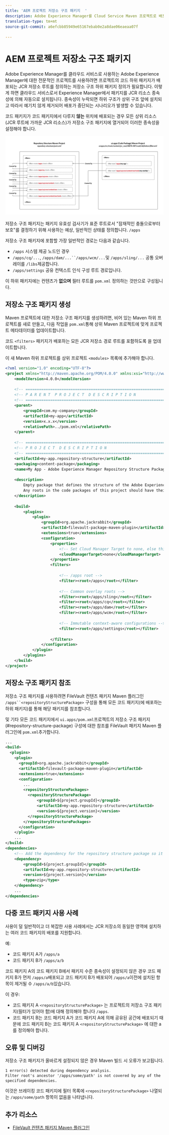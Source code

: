 ```yaml
---
title: 'AEM 프로젝트 저장소 구조 패키지  '
description: Adobe Experience Manager를 Cloud Service Maven 프로젝트로 배포하려면 저장소 구조 하위 패키지 정의가 필요합니다. 이 하위 패키지 정의에서는 프로젝트의 코드 하위 패키지가 배포되는 JCR 저장소 루트를 정의합니다.
translation-type: tm+mt
source-git-commit: a6efcbb85949e65167ebab0e2a8dae06eaeaa07f

---
```



# AEM 프로젝트 저장소 구조 패키지

Adobe Experience Manager를 클라우드 서비스로 사용하는 Adobe Experience Manager에 대한 전문적인 프로젝트를 사용하려면 프로젝트의 코드 하위 패키지가 배포되는 JCR 저장소 루트를 정의하는 저장소 구조 하위 패키지 정의가 필요합니다. 이렇게 하면 클라우드 서비스로서 Experience Manager에서 패키지를 JCR 리소스 종속성에 의해 자동으로 설치됩니다. 종속성이 누락되면 하위 구조가 상위 구조 앞에 설치되고 따라서 예기치 않게 제거되어 배포가 중단되는 시나리오가 발생할 수 있습니다.

코드 패키지가 코드 패키지에서 다루지 **않는** 위치에 배포되는 경우 모든 상위 리소스(JCR 루트에 가까운 JCR 리소스)가 저장소 구조 패키지에 열거되어 이러한 종속성을 설정해야 합니다.

![저장소 구조 패키지](./assets/repository-structure-packages.png)

저장소 구조 패키지는 패키지 유효성 검사기가 표준 루트로서 &quot;잠재적인 충돌으로부터 보호&quot;를 결정하기 위해 사용하는 예상, 일반적인 상태를 정의합니다. `/apps`

저장소 구조 패키지에 포함할 가장 일반적인 경로는 다음과 같습니다.

+ `/apps` 시스템 제공 노드인 경우
+ `/apps/cq/...`, `/apps/dam/...``/apps/wcm/...`및 `/apps/sling/...` 공통 오버레이를 `/libs`제공합니다.
+ `/apps/settings` 공유 컨텍스트 인식 구성 루트 경로입니다.

이 하위 패키지에는 컨텐츠가 **없으며** 필터 루트를 `pom.xml` 정의하는 것만으로 구성됩니다.

## 저장소 구조 패키지 생성

Maven 프로젝트에 대한 저장소 구조 패키지를 생성하려면, 비어 있는 Maven 하위 프로젝트를 새로 만들고, 다음 작업을 `pom.xml`통해 상위 Maven 프로젝트에 맞게 프로젝트 메타데이터를 업데이트합니다.

코드 `<filters>` 패키지가 배포하는 모든 JCR 저장소 경로 루트를 포함하도록 을 업데이트합니다.

이 새 Maven 하위 프로젝트를 상위 프로젝트 `<modules>` 목록에 추가해야 합니다.

```xml
<?xml version="1.0" encoding="UTF-8"?>
<project xmlns="http://maven.apache.org/POM/4.0.0" xmlns:xsi="http://www.w3.org/2001/XMLSchema-instance" xsi:schemaLocation="http://maven.apache.org/POM/4.0.0 http://maven.apache.org/maven-v4_0_0.xsd">
    <modelVersion>4.0.0</modelVersion>

    <!-- ====================================================================== -->
    <!-- P A R E N T  P R O J E C T  D E S C R I P T I O N                      -->
    <!-- ====================================================================== -->
    <parent>
        <groupId>com.my-company</groupId>
        <artifactId>my-app</artifactId>
        <version>x.x.x</version>
        <relativePath>../pom.xml</relativePath>
    </parent>

    <!-- ====================================================================== -->
    <!-- P R O J E C T  D E S C R I P T I O N                                   -->
    <!-- ====================================================================== -->
    <artifactId>my-app.repository-structure</artifactId>
    <packaging>content-package</packaging>
    <name>My App - Adobe Experience Manager Repository Structure Package</name>

    <description>
        Empty package that defines the structure of the Adobe Experience Manager repository the code packages in this project deploy into.
        Any roots in the code packages of this project should have their parent enumerated in the filters list below.
    </description>

    <build>
        <plugins>
            <plugin>
                <groupId>org.apache.jackrabbit</groupId>
                <artifactId>filevault-package-maven-plugin</artifactId>
                <extensions>true</extensions>
                <configuration>
                    <properties>
                        <!-- Set Cloud Manager Target to none, else this package will be deployed and remove all defined filter roots -->
                        <cloudManagerTarget>none</cloudManagerTarget>
                    </properties>
                    <filters>

                        <!-- /apps root -->
                        <filter><root>/apps</root></filter>

                        <!-- Common overlay roots -->
                        <filter><root>/apps/sling</root></filter>
                        <filter><root>/apps/cq</root></filter>
                        <filter><root>/apps/dam</root></filter>
                        <filter><root>/apps/wcm</root></filter>

                        <!-- Immutable context-aware configurations -->
                        <filter><root>/apps/settings</root></filter>

                    </filters>
                </configuration>
            </plugin>
        </plugins>
    </build>
</project>
```

## 저장소 구조 패키지 참조

저장소 구조 패키지를 사용하려면 FileVault 컨텐츠 패키지 Maven 플러그인 `/apps``<repositoryStructurePackage>` 구성을 통해 모든 코드 패키지(에 배포하는 하위 패키지)를 통해 해당 패키지를 참조합니다.

및 기타 모든 코드 패키지에서 `ui.apps/pom.xml`프로젝트의 저장소 구조 패키지(#repository-structure-package) 구성에 대한 참조를 FileVault 패키지 Maven 플러그인에 `pom.xml`추가합니다.

```xml
...
<build>
  <plugins>
    <plugin>
      <groupId>org.apache.jackrabbit</groupId>
      <artifactId>filevault-package-maven-plugin</artifactId>
      <extensions>true</extensions>
      <configuration>
        ...
        <repositoryStructurePackages>
          <repositoryStructurePackage>
              <groupId>${project.groupId}</groupId>
              <artifactId>my-app.repository-structure</artifactId>
              <version>${project.version}</version>
          </repositoryStructurePackage>
        </repositoryStructurePackages>
      </configuration>
    </plugin>
    ...
</build>
<dependencies>
    <!-- Add the dependency for the repository structure package so it resolves -->
    <dependency>
        <groupId>${project.groupId}</groupId>
        <artifactId>my-app.repository-structure</artifactId>
        <version>${project.version}</version>
        <type>zip</type>
    </dependency>
    ...
</dependencies>
```

## 다중 코드 패키지 사용 사례

사용이 덜 일반적이고 더 복잡한 사용 사례에서는 JCR 저장소의 동일한 영역에 설치하는 여러 코드 패키지의 배포를 지원합니다.

예:

+ 코드 패키지 A가 `/apps/a`
+ 코드 패키지 B가 `/apps/a/b`

코드 패키지 A의 코드 패키지 B에서 패키지 수준 종속성이 설정되지 않은 경우 코드 패키지 B가 먼저 `/apps/a`배포되고 코드 패키지 B가 배포되어 `/apps/a`이전에 설치된 항목이 제거될 수 `/apps/a/b`있습니다.

이 경우:

+ 코드 패키지 A `<repositoryStructurePackage>` 는 프로젝트의 저장소 구조 패키지(필터가 있어야 함)에 대해 정의해야 합니다 `/apps`.
+ 코드 패키지 B는 코드 패키지 A가 코드 패키지 A에 의해 공유된 공간에 배포되기 때문에 코드 패키지 B는 코드 패키지 A `<repositoryStructurePackage>` 에 대한 a를 정의해야 합니다.

## 오류 및 디버깅

저장소 구조 패키지가 올바르게 설정되지 않은 경우 Maven 빌드 시 오류가 보고됩니다.

```
1 error(s) detected during dependency analysis.
Filter root's ancestor '/apps/some/path' is not covered by any of the specified dependencies.
```

이것은 브레이킹 코드 패키지에 필터 목록에 `<repositoryStructurePackage>` 나열되는 `/apps/some/path` 항목이 없음을 나타냅니다.

## 추가 리소스

+ [FileVault 컨텐츠 패키지 Maven 플러그인](http://jackrabbit.apache.org/filevault-package-maven-plugin/)
